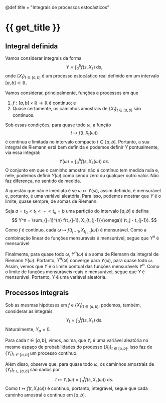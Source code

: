 @def title = "Integrais de processos estocásticos"

# {{ get_title }}

## Integral definida

Vamos considerar integrais da forma
$$
Y = \int_a^b f(s, X_s) \;\mathrm{d}s,
$$
onde $\{X_t\}_{t \in [a, b]}$ é um processo estocástico real definido em um intervalo $[a, b]\subset \mathbb{R}$.

Vamos considerar, principalmente, funções e processos em que

1. $f:[a, b]\times \mathbb{R} \rightarrow \mathbb{R}$ é contínuo; e
2. Quase certamente, os caminhos amostrais de $\{X_t\}_{t\in [a,b]}$ são contínuos.

Sob essas condições, para quase todo $\omega$, a função
$$
t \mapsto f(t, X_t(\omega))
$$
é contínua e limitada no intervalo compacto $t\in [a, b]$. Portanto, a sua integral de Riemann está bem definida e podemos definir $Y$ pontualmente, via essa integral:
$$
Y(\omega) = \int_a^b f(s, X_s(\omega)) \;\mathrm{d}s.
$$
O conjunto em que o caminho amostral não é contínuo tem medida nula e, nele, podemos definir $Y(\omega)$ como sendo zero ou qualquer outro valor. Não faz diferença, no sentido de medida.

A questão que não é imediata é se $\omega \mapsto Y(\omega)$, assim definido, é mensurável e, portanto, é uma variável aleatória. Para isso, podemos mostrar que $Y$ é o limite, quase sempre, de somas de Riemann.

Seja $a = t_0 < t_1 < \cdots < t_n = b$ uma partição do intervalo $[a, b]$ e defina
$$
Y^n = \sum_{j=1}^{n} f(t_{j-1}, X_{t_{j-1}}(\omega)) (t_j - t_{j-1}).
$$

Como $f$ é contínuo, cada $\omega \mapsto f(t_{j-1}, X_{t_{j-1}}(\omega))$ é mensurável. Como a combinação linear de funções mensuráveis é mensurável, segue que $Y^n$ é mensurável. 

Finalmente, para quase todo $\omega$, $Y^n(\omega)$ é a soma de Riemann da integral de Riemann $Y(\omega)$. Portanto, $Y^n(\omega)$ converge para $Y(\omega)$, para quase todo $\omega$. Assim, vemos que $Y$ é o limite pontual das funções mensurávels $Y^n$. Como o limite de funções mensuráveis reais é mensurável, segue que $Y$ é mensurável. Portanto, $Y$ é uma variável aleatória.

## Processos integrais

Sob as mesmas hipóteses em $f$ e $\{X_t\}_{t\in [a, b]}$, podemos, também, considerar as integrais
$$
Y_t = \int_a^t f(s, X_s) \;\mathrm{d}s.
$$
Naturalmente, $Y_a = 0$.

Para cada $t \in [a, b]$, vimos, acima, que $Y_t$ é uma variável aleatória no mesmo espaço de probabilidades do processo $\{X_t\}_{t\in [a, b]}$. Isso faz de $\{Y_t\}_{t\in [a, b]}$ um processo contínuo.

Além disso, observe que, para quase todo $\omega$, os caminhos amostrais de $\{Y_t\}_{t\in [a, b]}$ são dados por
$$
t \mapsto Y_t(\omega) = \int_a^t f(s, X_s(\omega)) \;\mathrm{d}s.
$$
Como $t \mapsto f(t, X_t(\omega))$ é contínuo, portanto, integrável, segue que cada caminho amostral é contínuo em $[a, b]$.
